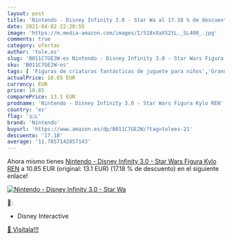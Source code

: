 ```yaml
---
layout: post
title: 'Nintendo - Disney Infinity 3.0 - Star Wa al 17.18 % de descuento'
date: 2021-04-02 22:20:55
image: 'https://m.media-amazon.com/images/I/518xXaXS2tL._SL400_.jpg'
comments: true
category: ofertas
author: 'tole.es'
slug: 'B011C7GE2W-es Nintendo - Disney Infinity 3.0 - Star Wars Figura Kylo REN'
sku: 'B011C7GE2W-es'
tags: [ 'Figuras de criaturas fantásticas de juguete para niños','Grandes electrodomésticos','Juguetes','Juguetes y juegos','Muñecos y figuras','Piezas y accesorio para campanas extractoras','Piezas y accesorios','nintendo', ]
actualPrice: 10.85 EUR
currency: EUR
price: 10.85
comparePrice: 13.1 EUR
prodname: 'Nintendo - Disney Infinity 3.0 - Star Wars Figura Kylo REN'
country: 'es'
flag: '🇪🇸'
brand: 'Nintendo'
buyurl: 'https://www.amazon.es/dp/B011C7GE2W/?tag=tolees-21'
descuento: '17.18'
average: '11.7857142857143'
---
```


Ahora mismo tienes [Nintendo - Disney Infinity 3.0 - Star Wars Figura Kylo REN](https://www.amazon.es/dp/B011C7GE2W/?tag=tolees-21) a 10.85 EUR (original: 13.1 EUR) (17.18 %  de descuento) en el siguiente enlace!

[![Nintendo - Disney Infinity 3.0 - Star Wa](https://m.media-amazon.com/images/I/518xXaXS2tL._SL400_.jpg)](https://www.amazon.es/dp/B011C7GE2W/?tag=tolees-21)

🔎:

- Disney Interactive

[🛒 Visítala!!!](https://www.amazon.es/dp/B011C7GE2W/?tag=tolees-21)
